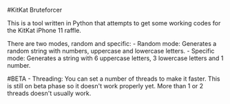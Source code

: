 #KitKat Bruteforcer

This is a tool written in Python that attempts to get some working codes for the KitKat iPhone 11 raffle.

There are two modes, random and specific:
    - Random mode: Generates a random string with numbers, uppercase and lowercase letters.
    - Specific mode: Generates a string with 6 uppercase letters, 3 lowercase letters and 1 number.

#BETA - Threading:
You can set a number of threads to make it faster. This is still on beta phase so it doesn't work properly yet.
More than 1 or 2 threads doesn't usually work.